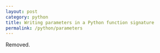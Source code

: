 ```yaml
---
layout: post
category: python
title: Writing parameters in a Python function signature
permalink: /python/parameters
---
```

Removed.
